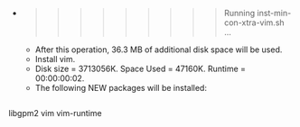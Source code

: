 * >>>>>>>>> Running inst-min-con-xtra-vim.sh ...
  * After this operation, 36.3 MB of additional disk space will be used.
  * Install vim.
  * Disk size = 3713056K. Space Used = 47160K. Runtime = 00:00:00:02.
  * The following NEW packages will be installed:
  ```bash
libgpm2 vim vim-runtime
  ```
